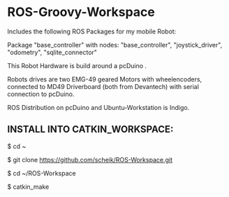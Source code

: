 ROS-Groovy-Workspace
========================
Includes the following ROS Packages for my mobile Robot:

Package "base_controller" with nodes: 
"base_controller", "joystick_driver", "odometry", "sqlite_connector"


This Robot Hardware is build around a pcDuino . 

Robots drives are two EMG-49 geared Motors with wheelencoders, connected to MD49 Driverboard (both from Devantech) with serial connection to pcDuino.

ROS Distribution on pcDuino and Ubuntu-Workstation is Indigo.

INSTALL INTO CATKIN_WORKSPACE:
---------------------------

$ cd ~

$ git clone https://github.com/scheik/ROS-Workspace.git

$ cd ~/ROS-Workspace

$ catkin_make
